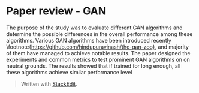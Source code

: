 
# Paper review - GAN

The purpose of the study was to evaluate different GAN algorithms and determine the possible differences in the overall performance among these algorithms. Various GAN algorithms have been introduced recently \footnote{https://github.com/hindupuravinash/the-gan-zoo}, and majority of them have managed to achieve notable results. The paper designed the experiments and common metrics to test prominent GAN algorithms on on neutral grounds. The results showed that if trained for long enough, all these algorithms achieve similar performance level
> Written with [StackEdit](https://stackedit.io/).
<!--stackedit_data:
eyJoaXN0b3J5IjpbMTMyMzg5MjUwOSwxNDI5ODY2MjY0LDExMj
Q1NTc0MywtMTYwMTMwMDczNywtNjY3MDg3NTEsLTQ2MjgwMTAz
Niw4MjU5MjgwMjAsNjg3ODA4MzldfQ==
-->